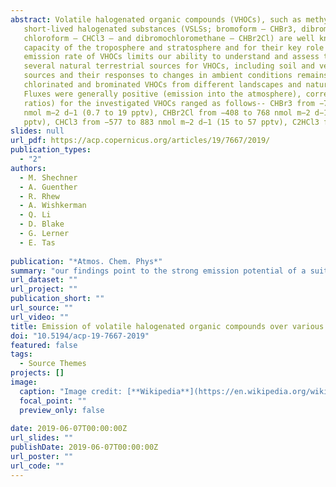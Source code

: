 ```yaml
---
abstract: Volatile halogenated organic compounds (VHOCs), such as methyl halides (CH3X; X is Br, Cl and I) and very 
   short-lived halogenated substances (VSLSs; bromoform – CHBr3, dibromomethane – CH2Br2, bromodichloromethane – CHBrCl2, trichloroethylene – C2HCl3,
   chloroform – CHCl3 – and dibromochloromethane – CHBr2Cl) are well known for their significant influence on ozone concentrations and oxidation 
   capacity of the troposphere and stratosphere and for their key role in aerosol formation. Insufficient characterization of the sources and the 
   emission rate of VHOCs limits our ability to understand and assess their impact in both the troposphere and stratosphere. Over the last two decades, 
   several natural terrestrial sources for VHOCs, including soil and vegetation, have been identified, but our knowledge of emission rates from these 
   sources and their responses to changes in ambient conditions remains limited. Here we report measurements of the mixing ratios and fluxes of several 
   chlorinated and brominated VHOCs from different landscapes and natural and agricultural vegetated sites at the Dead Sea during different seasons. 
   Fluxes were generally positive (emission into the atmosphere), corresponding to elevated mixing ratios, but were highly variable. Fluxes (and mixing 
   ratios) for the investigated VHOCs ranged as follows-- CHBr3 from −79 to 187 nmol m−2 d−1 (1.9 to 22.6 pptv), CH2Br2 from −55 to 71 
   nmol m−2 d−1 (0.7 to 19 pptv), CHBr2Cl from −408 to 768 nmol m−2 d−1 (0.4 to 11 pptv), CHBrCl2 from −29 to 45 nmol m−2 d−1 (0.5 to 9.6 
   pptv), CHCl3 from −577 to 883 nmol m−2 d−1 (15 to 57 pptv), C2HCl3 from −74 to 884 nmol m−2 d−1 (0.4 to 11 pptv), methyl chloride (CH3Cl) from -5300 to 10,800 nmol m−2 d−1 (530 to 730 pptv), methyl bromide (CH3Br) from −111 to 118 nmol m−2 d−1 (7.5 to 14 pptv) and methyl iodide (CH3I) from −25 to 17 nmol m−2 d−1 (0.4 to 2.8 pptv). Taking into account statistical uncertainties, the coastal sites (particularly those where soil is mixed with salt deposits) were identified as sources of all VHOCs, but this was not statistically significant for CHCl3. Further away from the coastal area, the bare soil sites were sources for CHBrCl2, CHBr2Cl, CHCl3, and probably also for CH2Br2 and CH3I, and the agricultural sites were sources for CHBr3, CHBr2Cl and CHBrCl2. In contrast to previous reports, we also observed emissions of brominated trihalomethanes...
slides: null
url_pdf: https://acp.copernicus.org/articles/19/7667/2019/ 
publication_types:
  - "2"
authors:
  - M. Shechner
  - A. Guenther
  - R. Rhew
  - A. Wishkerman
  - Q. Li
  - D. Blake
  - G. Lerner
  - E. Tas
  
publication: "*Atmos. Chem. Phys*"
summary: "our findings point to the strong emission potential of a suite of VHOCs from saline soils and salt lakes and call for additional studies of emission rates and mechanisms of VHOCs from saline soils and salt lakes. "
url_dataset: ""
url_project: ""
publication_short: ""
url_source: ""
url_video: ""
title: Emission of volatile halogenated organic compounds over various Dead Sea landscapes
doi: "10.5194/acp-19-7667-2019"
featured: false
tags:
  - Source Themes
projects: []
image:
  caption: "Image credit: [**Wikipedia**](https://en.wikipedia.org/wiki/Dead_Sea#/media/File:Dead_Sea,_Jordanian_Shore.jpg)"
  focal_point: ""
  preview_only: false  
  
date: 2019-06-07T00:00:00Z  
url_slides: ""
publishDate: 2019-06-07T00:00:00Z
url_poster: ""
url_code: ""
---
```


